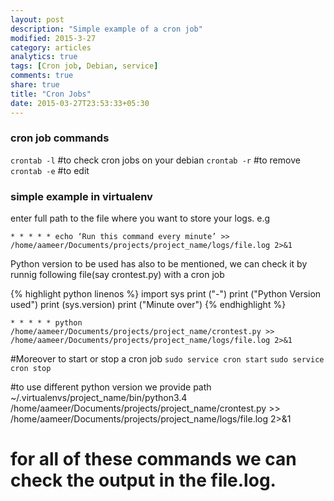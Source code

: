 ```yaml
---
layout: post
description: "Simple example of a cron job"
modified: 2015-3-27
category: articles
analytics: true
tags: [Cron job, Debian, service]
comments: true
share: true
title: "Cron Jobs"
date: 2015-03-27T23:53:33+05:30
---
```

### cron job commands

`crontab -l` #to check cron jobs on your debian
`crontab -r` #to remove
`crontab -e` #to edit

### simple example in virtualenv
enter full path to the file where you want to store your logs. e.g

`* * * * * echo ‘Run this command every minute’ >> /home/aameer/Documents/projects/project_name/logs/file.log 2>&1`

Python version to be used has also to be mentioned, we can check it by runnig following file(say crontest.py) with a cron job

{% highlight python linenos %}
import sys
print ("-")
print ("Python Version used")
print (sys.version)
print ("Minute over")
{% endhighlight %}

`* * * * * python /home/aameer/Documents/projects/project_name/crontest.py >> /home/aameer/Documents/projects/project_name/logs/file.log 2>&1`

#Moreover to start or stop a cron job 
`sudo service cron start`
`sudo service cron stop`

#to use different python version we provide path
~/.virtualenvs/project_name/bin/python3.4 /home/aameer/Documents/projects/project_name/crontest.py >> /home/aameer/Documents/projects/project_name/logs/file.log 2>&1

# for all of these commands we can check the output in the file.log.






